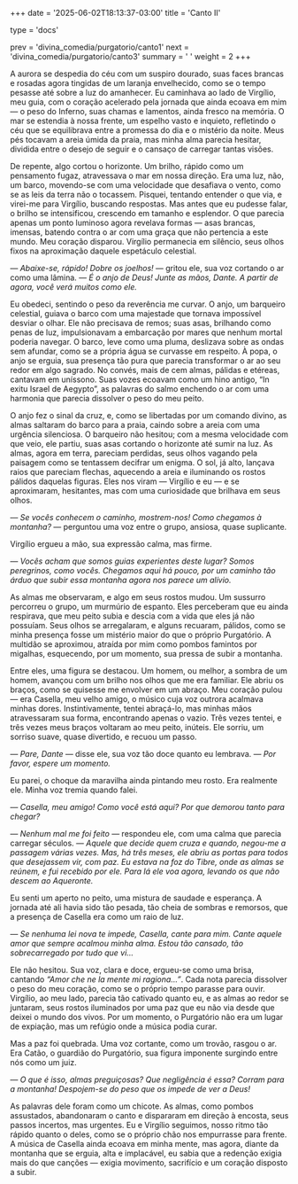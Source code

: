 +++
date = '2025-06-02T18:13:37-03:00'
title = 'Canto II'

type = 'docs'

prev = 'divina_comedia/purgatorio/canto1'
next = 'divina_comedia/purgatorio/canto3'
summary = ' '
weight = 2
+++

A aurora se despedia do céu com um suspiro dourado, suas faces brancas e rosadas agora tingidas de um laranja envelhecido, como se o tempo pesasse até sobre a luz do amanhecer. Eu caminhava ao lado de Virgílio, meu guia, com o coração acelerado pela jornada que ainda ecoava em mim — o peso do Inferno, suas chamas e lamentos, ainda fresco na memória. O mar se estendia à nossa frente, um espelho vasto e inquieto, refletindo o céu que se equilibrava entre a promessa do dia e o mistério da noite. Meus pés tocavam a areia úmida da praia, mas minha alma parecia hesitar, dividida entre o desejo de seguir e o cansaço de carregar tantas visões.

De repente, algo cortou o horizonte. Um brilho, rápido como um pensamento fugaz, atravessava o mar em nossa direção. Era uma luz, não, um barco, movendo-se com uma velocidade que desafiava o vento, como se as leis da terra não o tocassem. Pisquei, tentando entender o que via, e virei-me para Virgílio, buscando respostas. Mas antes que eu pudesse falar, o brilho se intensificou, crescendo em tamanho e esplendor. O que parecia apenas um ponto luminoso agora revelava formas — asas brancas, imensas, batendo contra o ar com uma graça que não pertencia a este mundo. Meu coração disparou. Virgílio permanecia em silêncio, seus olhos fixos na aproximação daquele espetáculo celestial.

_— Abaixe-se, rápido! Dobre os joelhos!_ — gritou ele, sua voz cortando o ar como uma lâmina. _— É o anjo de Deus! Junte as mãos, Dante. A partir de agora, você verá muitos como ele._

Eu obedeci, sentindo o peso da reverência me curvar. O anjo, um barqueiro celestial, guiava o barco com uma majestade que tornava impossível desviar o olhar. Ele não precisava de remos; suas asas, brilhando como penas de luz, impulsionavam a embarcação por mares que nenhum mortal poderia navegar. O barco, leve como uma pluma, deslizava sobre as ondas sem afundar, como se a própria água se curvasse em respeito. À popa, o anjo se erguia, sua presença tão pura que parecia transformar o ar ao seu redor em algo sagrado. No convés, mais de cem almas, pálidas e etéreas, cantavam em uníssono. Suas vozes ecoavam como um hino antigo, “In exitu Israel de Aegypto”, as palavras do salmo enchendo o ar com uma harmonia que parecia dissolver o peso do meu peito.

O anjo fez o sinal da cruz, e, como se libertadas por um comando divino, as almas saltaram do barco para a praia, caindo sobre a areia com uma urgência silenciosa. O barqueiro não hesitou; com a mesma velocidade com que veio, ele partiu, suas asas cortando o horizonte até sumir na luz. As almas, agora em terra, pareciam perdidas, seus olhos vagando pela paisagem como se tentassem decifrar um enigma. O sol, já alto, lançava raios que pareciam flechas, aquecendo a areia e iluminando os rostos pálidos daquelas figuras. Eles nos viram — Virgílio e eu — e se aproximaram, hesitantes, mas com uma curiosidade que brilhava em seus olhos.

_— Se vocês conhecem o caminho, mostrem-nos! Como chegamos à montanha?_ — perguntou uma voz entre o grupo, ansiosa, quase suplicante.

Virgílio ergueu a mão, sua expressão calma, mas firme.

_— Vocês acham que somos guias experientes deste lugar? Somos peregrinos, como vocês. Chegamos aqui há pouco, por um caminho tão árduo que subir essa montanha agora nos parece um alívio._

As almas me observaram, e algo em seus rostos mudou. Um sussurro percorreu o grupo, um murmúrio de espanto. Eles perceberam que eu ainda respirava, que meu peito subia e descia com a vida que eles já não possuíam. Seus olhos se arregalaram, e alguns recuaram, pálidos, como se minha presença fosse um mistério maior do que o próprio Purgatório. A multidão se aproximou, atraída por mim como pombos famintos por migalhas, esquecendo, por um momento, sua pressa de subir a montanha.

Entre eles, uma figura se destacou. Um homem, ou melhor, a sombra de um homem, avançou com um brilho nos olhos que me era familiar. Ele abriu os braços, como se quisesse me envolver em um abraço. Meu coração pulou — era Casella, meu velho amigo, o músico cuja voz outrora acalmava minhas dores. Instintivamente, tentei abraçá-lo, mas minhas mãos atravessaram sua forma, encontrando apenas o vazio. Três vezes tentei, e três vezes meus braços voltaram ao meu peito, inúteis. Ele sorriu, um sorriso suave, quase divertido, e recuou um passo.

_— Pare, Dante_ — disse ele, sua voz tão doce quanto eu lembrava. _— Por favor, espere um momento._

Eu parei, o choque da maravilha ainda pintando meu rosto. Era realmente ele. Minha voz tremia quando falei.

_— Casella, meu amigo! Como você está aqui? Por que demorou tanto para chegar?_

_— Nenhum mal me foi feito_ — respondeu ele, com uma calma que parecia carregar séculos. _— Aquele que decide quem cruza e quando, negou-me a passagem várias vezes. Mas, há três meses, ele abriu as portas para todos que desejassem vir, com paz. Eu estava na foz do Tibre, onde as almas se reúnem, e fui recebido por ele. Para lá ele voa agora, levando os que não descem ao Aqueronte._

Eu senti um aperto no peito, uma mistura de saudade e esperança. A jornada até ali havia sido tão pesada, tão cheia de sombras e remorsos, que a presença de Casella era como um raio de luz.

_— Se nenhuma lei nova te impede, Casella, cante para mim. Cante aquele amor que sempre acalmou minha alma. Estou tão cansado, tão sobrecarregado por tudo que vi..._

Ele não hesitou. Sua voz, clara e doce, ergueu-se como uma brisa, cantando _“Amor che ne la mente mi ragiona...”_. Cada nota parecia dissolver o peso do meu coração, como se o próprio tempo parasse para ouvir. Virgílio, ao meu lado, parecia tão cativado quanto eu, e as almas ao redor se juntaram, seus rostos iluminados por uma paz que eu não via desde que deixei o mundo dos vivos. Por um momento, o Purgatório não era um lugar de expiação, mas um refúgio onde a música podia curar.

Mas a paz foi quebrada. Uma voz cortante, como um trovão, rasgou o ar. Era Catão, o guardião do Purgatório, sua figura imponente surgindo entre nós como um juiz.

_— O que é isso, almas preguiçosas? Que negligência é essa? Corram para a montanha! Despojem-se do peso que os impede de ver a Deus!_

As palavras dele foram como um chicote. As almas, como pombos assustados, abandonaram o canto e dispararam em direção à encosta, seus passos incertos, mas urgentes. Eu e Virgílio seguimos, nosso ritmo tão rápido quanto o deles, como se o próprio chão nos empurrasse para frente. A música de Casella ainda ecoava em minha mente, mas agora, diante da montanha que se erguia, alta e implacável, eu sabia que a redenção exigia mais do que canções — exigia movimento, sacrifício e um coração disposto a subir.